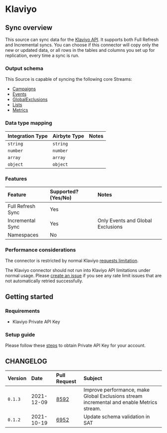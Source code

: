 # Klaviyo

## Sync overview

This source can sync data for the [Klaviyo API](https://apidocs.klaviyo.com/reference/api-overview). It supports both Full Refresh and Incremental syncs. You can choose if this connector will copy only the new or updated data, or all rows in the tables and columns you set up for replication, every time a sync is run.

### Output schema

This Source is capable of syncing the following core Streams:

* [Campaigns](https://apidocs.klaviyo.com/reference/campaigns#get-campaigns)
* [Events](https://apidocs.klaviyo.com/reference/metrics#metrics-timeline)
* [GlobalExclusions](https://apidocs.klaviyo.com/reference/lists-segments#get-global-exclusions)
* [Lists](https://apidocs.klaviyo.com/reference/lists#get-lists-deprecated)
* [Metrics](https://apidocs.klaviyo.com/en/reference/get-metrics)

### Data type mapping

| Integration Type | Airbyte Type | Notes |
| :--- | :--- | :--- |
| `string` | `string` |  |
| `number` | `number` |  |
| `array` | `array` |  |
| `object` | `object` |  |

### Features

| Feature | Supported?\(Yes/No\) | Notes |
| :--- | :--- | :--- |
| Full Refresh Sync | Yes |  |
| Incremental Sync | Yes | Only Events and Global Exclusions|
| Namespaces | No |  |

### Performance considerations

The connector is restricted by normal Klaviyo [requests limitation](https://apidocs.klaviyo.com/reference/api-overview#rate-limits).

The Klaviyo connector should not run into Klaviyo API limitations under normal usage. Please [create an issue](https://github.com/airbytehq/airbyte/issues) if you see any rate limit issues that are not automatically retried successfully.

## Getting started

### Requirements

* Klaviyo Private API Key

### Setup guide

<!-- markdown-link-check-disable-next-line -->
Please follow these [steps](https://help.klaviyo.com/hc/en-us/articles/115005062267-How-to-Manage-Your-Account-s-API-Keys#your-private-api-keys3) to obtain Private API Key for your account.

## CHANGELOG

| Version | Date       | Pull Request | Subject |
| :------ | :--------  | :-----       | :------ |
| `0.1.3` | 2021-12-09 | [8592](https://github.com/airbytehq/airbyte/pull/8592) | Improve performance, make Global Exclusions stream incremental and enable Metrics stream. |
| `0.1.2` | 2021-10-19 | [6952](https://github.com/airbytehq/airbyte/pull/6952) | Update schema validation in SAT |
